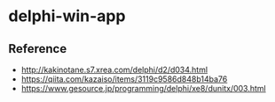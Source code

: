 # delphi-win-app

## Reference

* http://kakinotane.s7.xrea.com/delphi/d2/d034.html
* https://qiita.com/kazaiso/items/3119c9586d848b14ba76
* https://www.gesource.jp/programming/delphi/xe8/dunitx/003.html